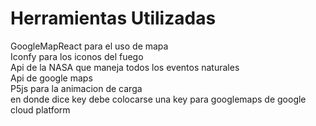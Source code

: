 # Herramientas Utilizadas
GoogleMapReact para el uso de mapa \
Iconfy para los iconos del fuego \
Api de la NASA que maneja todos los eventos naturales \
Api de google maps \
P5js para la animacion de carga \
en donde dice key debe colocarse una key para googlemaps de google cloud platform
